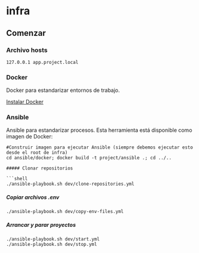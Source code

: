 # infra

## Comenzar

### Archivo hosts

```
127.0.0.1 app.project.local 
```

### Docker

Docker para estandarizar entornos de trabajo.

[Instalar Docker](https://docs.docker.com/desktop/)

### Ansible

Ansible para estandarizar procesos. Esta herramienta está disponible como imagen de Docker:

```shell
#Construir imagen para ejecutar Ansible (siempre debemos ejecutar esto desde el root de infra)
cd ansible/docker; docker build -t project/ansible .; cd ../..

##### Clonar repositorios

```shell
./ansible-playbook.sh dev/clone-repositories.yml
```
##### Copiar archivos .env

```shell
./ansible-playbook.sh dev/copy-env-files.yml
```

##### Arrancar y parar proyectos

```shell
./ansible-playbook.sh dev/start.yml
./ansible-playbook.sh dev/stop.yml
```

